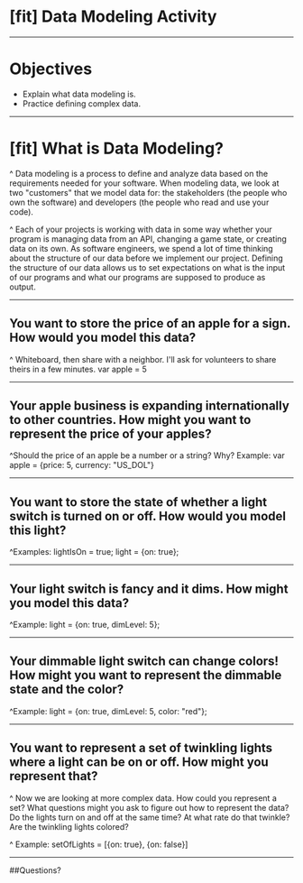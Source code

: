 # [fit] Data Modeling Activity

---

# Objectives

- Explain what data modeling is.
- Practice defining complex data.

---

# [fit] What is Data Modeling?

^ Data modeling is a process to define and analyze data based on the requirements needed for your software. When modeling data, we look at two "customers" that we model data for: the stakeholders (the people who own the software) and developers (the people who read and use your code).

^ Each of your projects is working with data in some way whether your program is managing data from an API, changing a game state, or creating data on its own. As software engineers, we spend a lot of time thinking about the structure of our data before we implement our project. Defining the structure of our data allows us to set expectations on what is the input of our programs and what our programs are supposed to produce as output.

---

## You want to store the price of an apple for a sign. How would you model this data?

^ Whiteboard, then share with a neighbor. I'll ask for volunteers to share theirs in a few minutes.
var apple = 5

---

## Your apple business is expanding internationally to other countries. How might you want to represent the price of your apples?

^Should the price of an apple be a number or a string? Why?
Example: var apple = {price: 5, currency: "US_DOL"}

---

## You want to store the state of whether a light switch is turned on or off. How would you model this light?

^Examples: lightIsOn = true;  light = {on: true};

---

## Your light switch is fancy and it dims. How might you model this data?

^Example:  light = {on: true, dimLevel: 5};

---

## Your dimmable light switch can change colors! How might you want to represent the dimmable state and the color?

^Example:  light = {on: true, dimLevel: 5, color: "red"};

---

## You want to represent a set of twinkling lights where a light can be on or off. How might you represent that?

^ Now we are looking at more complex data. How could you represent a set? What questions might you ask to figure out how to represent the data? Do the lights turn on and off at the same time? At what rate do that twinkle? Are the twinkling lights colored?

^ Example: setOfLights = [{on: true}, {on: false}]

---

##Questions?
